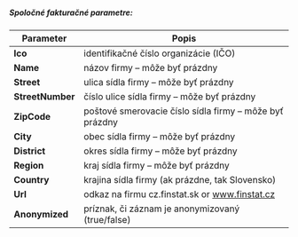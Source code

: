 ##### Spoločné fakturačné parametre:
| Parameter | Popis |
| ----------- | ----------- |
| **Ico**| identifikačné číslo organizácie (IČO) |
| **Name**| názov firmy – môže byť prázdny |
| **Street**| ulica sídla firmy – môže byť prázdny |
| **StreetNumber**| číslo ulice sídla firmy – môže byť prázdny |
| **ZipCode**| poštové smerovacie číslo sídla firmy – môže byť prázdny |
| **City**| obec sídla firmy – môže byť prázdny |
| **District**| okres sídla firmy – môže byť prázdny |
| **Region**| kraj sídla firmy – môže byť prázdny |
| **Country**| krajina sídla firmy (ak prázdne, tak Slovensko) |
| **Url**| odkaz na firmu cz.finstat.sk or www.finstat.cz |
| **Anonymized**| príznak, či záznam je anonymizovaný (true/false) |
